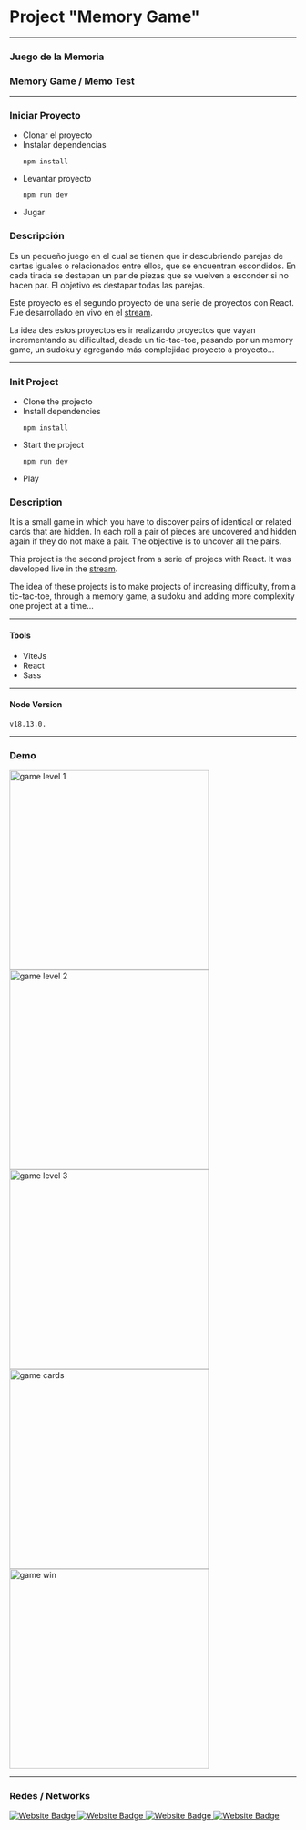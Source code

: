 # Project "Memory Game"

---

### Juego de la Memoria
### Memory Game / Memo Test

---

### Iniciar Proyecto

* Clonar el proyecto
* Instalar dependencias
  ```
  npm install
  ```
* Levantar proyecto
  ```
  npm run dev
  ```
* Jugar

### Descripción

Es un pequeño juego en el cual se tienen que ir descubriendo parejas de cartas iguales o relacionados entre ellos, que se encuentran escondidos. En cada tirada se destapan un par de piezas que se vuelven a esconder si no hacen par. El objetivo es destapar todas las parejas.

Este proyecto es el segundo proyecto de una serie de proyectos con React.
Fue desarrollado en vivo en el [stream](https://www.twitch.tv/codigodemarras).

La idea des estos proyectos es ir realizando proyectos que vayan incrementando su dificultad, desde un tic-tac-toe, pasando por un memory game, un sudoku y agregando más complejidad proyecto a proyecto...

---

### Init Project

* Clone the projecto
* Install dependencies
  ```
  npm install
  ```
* Start the project
  ```
  npm run dev
  ```
* Play

### Description

It is a small game in which you have to discover pairs of identical or related cards that are hidden. In each roll a pair of pieces are uncovered and hidden again if they do not make a pair. The objective is to uncover all the pairs.

This project is the second project from a serie of projecs with React.
It was developed live in the [stream](https://www.twitch.tv/codigodemarras).

The idea of these projects is to make projects of increasing difficulty, from a tic-tac-toe, through a memory game, a sudoku and adding more complexity one project at a time...

---

#### Tools

- ViteJs
- React
- Sass

---

#### Node Version
```
v18.13.0.
```

---

### Demo
<div>
  <img src="https://firebasestorage.googleapis.com/v0/b/webresources-d9542.appspot.com/o/memorygame-project%2Fmemogame-level1.png?alt=media&token=36c2191a-8b45-41b9-9137-8c63adc97a34" width="350" title="game level 1">

  <img src="https://firebasestorage.googleapis.com/v0/b/webresources-d9542.appspot.com/o/memorygame-project%2Fmemogame-level2.png?alt=media&token=0de2c646-330f-4331-b2ed-363a775a9667" width="350" title="game level 2">

  <img src="https://firebasestorage.googleapis.com/v0/b/webresources-d9542.appspot.com/o/memorygame-project%2Fmemogame-level3.png?alt=media&token=7f0f95cd-6104-4ed1-8bb6-799f60a3e0d4" width="350" title="game level 3">

  <img src="https://firebasestorage.googleapis.com/v0/b/webresources-d9542.appspot.com/o/memorygame-project%2Fmemogame-card.png?alt=media&token=6a2017e9-f918-4867-885f-ffc306859f28" width="350" title="game cards">

  <img src="https://firebasestorage.googleapis.com/v0/b/webresources-d9542.appspot.com/o/memorygame-project%2Fmemogame-win.png?alt=media&token=8f374be7-1e8e-4fbe-ba67-b3475281857e" width="350" title="game win">
</div>

---

### Redes / Networks

<div id="badges">
  <a href="http://twitch.codigodemarras.com/" target="_blanck">
    <img src="https://img.shields.io/badge/twitch-6441a5?style=for-the-badge&logo=twitch&logoColor=FFFFFF" alt="Website Badge"/>
  </a>
  <a href="http://twitter.codigodemarras.com/" target="_blanck">
    <img src="https://img.shields.io/badge/twitter-00acee?style=for-the-badge&logo=twitter&logoColor=FFFFFF" alt="Website Badge"/>
  </a>
  <a href="http://youtube.codigodemarras.com/" target="_blanck">
    <img src="https://img.shields.io/badge/youtube-c4302b?style=for-the-badge&logo=youtube&logoColor=FFFFFF" alt="Website Badge"/>
  </a>
  <a href="http://discord.codigodemarras.com/" target="_blanck">
    <img src="https://img.shields.io/badge/discord-36393e?style=for-the-badge&logo=discord&logoColor=FFFFFF" alt="Website Badge"/>
  </a>
</div>
